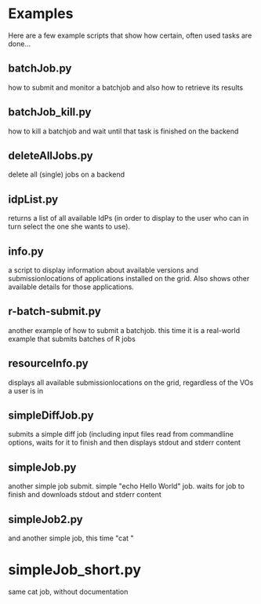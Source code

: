 Examples
===========

Here are a few example scripts that show how certain, often used tasks are done...

## batchJob.py

how to submit and monitor a batchjob and also how to retrieve its results

## batchJob_kill.py

how to kill a batchjob and wait until that task is finished on the backend

## deleteAllJobs.py

delete all (single) jobs on a backend

## idpList.py

returns a list of all available IdPs (in order to display to the user who can in turn select the one she wants to use).

## info.py

a script to display information about available versions and submissionlocations of applications installed on the grid. Also shows other available details for those applications.

## r-batch-submit.py

another example of how to submit a batchjob. this time it is a real-world example that submits batches of R jobs

## resourceInfo.py

displays all available submissionlocations on the grid, regardless of the VOs a user is in

## simpleDiffJob.py

submits a simple diff job (including input files read from commandline options, waits for it to finish and then displays stdout and stderr content

## simpleJob.py

another simple job submit. simple "echo Hello World" job. waits for job to finish and downloads stdout and stderr content

## simpleJob2.py

and another simple job, this time "cat <file>"

# simpleJob_short.py

same cat job, without documentation

